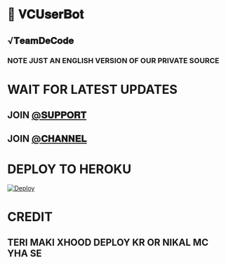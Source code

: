 # 📀 𝐕𝐂𝐔𝐬𝐞𝐫𝐁𝐨𝐭

## √𝐓𝐞𝐚𝐦𝐃𝐞𝐂𝐨𝐝𝐞

### NOTE JUST AN ENGLISH VERSION OF OUR PRIVATE SOURCE 

# WAIT FOR LATEST UPDATES

## JOIN [@𝐒𝐔𝐏𝐏𝐎𝐑𝐓](HTTPS://T.ME/DECODESUPPORT) 

## JOIN [@𝐂𝐇𝐀𝐍𝐍𝐄𝐋](HTTPS://T.ME/DEECODEBOTS) 

# DEPLOY TO HEROKU 


[![Deploy](https://www.herokucdn.com/deploy/button.svg)](https://heroku.com/deploy?template=https://github.com/VENOMxCRAZY9/VCUserBot)

# CREDIT

## TERI MAKI XHOOD DEPLOY KR OR NIKAL MC YHA SE
